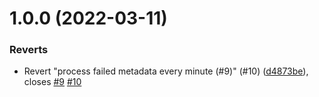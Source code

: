 # 1.0.0 (2022-03-11)


### Reverts

* Revert "process failed metadata every minute (#9)" (#10) ([d4873be](https://github.com/UniverseXYZ/Universe-Datascraper-Metadata-Producer/commit/d4873be2f78108d7a270ba5c5009f6aba1112dc7)), closes [#9](https://github.com/UniverseXYZ/Universe-Datascraper-Metadata-Producer/issues/9) [#10](https://github.com/UniverseXYZ/Universe-Datascraper-Metadata-Producer/issues/10)
